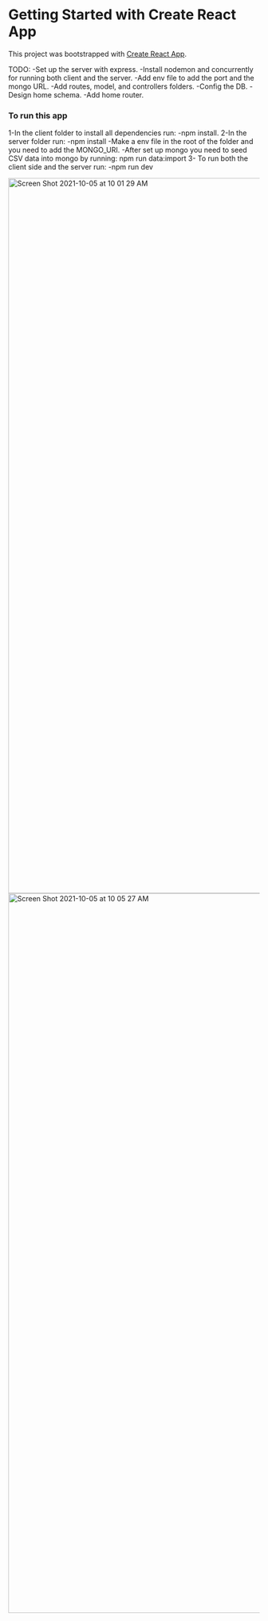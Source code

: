 # Getting Started with Create React App

This project was bootstrapped with [Create React App](https://github.com/facebook/create-react-app).


TODO:
-Set up the server with express.
-Install nodemon and concurrently for running both client and the server.
-Add env file to add the port and the mongo URL.
-Add routes, model, and controllers folders.
-Config the DB.
-Design home schema.
-Add home router.

### To run this app

1-In the client folder to install all dependencies run:
-npm install.
2-In the server folder run:
-npm install
-Make a env file in the root of the folder and you need to add the MONGO_URI.
-After set up mongo you need to seed CSV data into mongo by running:
npm run data:import
3- To run both the client side and the server run:
-npm run dev

<img width="1431" alt="Screen Shot 2021-10-05 at 10 01 29 AM" src="https://user-images.githubusercontent.com/49797771/136039384-e66d0c16-4cea-467f-9346-ad1f1aa84eb8.png">
<img width="1440" alt="Screen Shot 2021-10-05 at 10 05 27 AM" src="https://user-images.githubusercontent.com/49797771/136039392-8028dc26-822b-495a-ad86-3ef3efa9964d.png">
